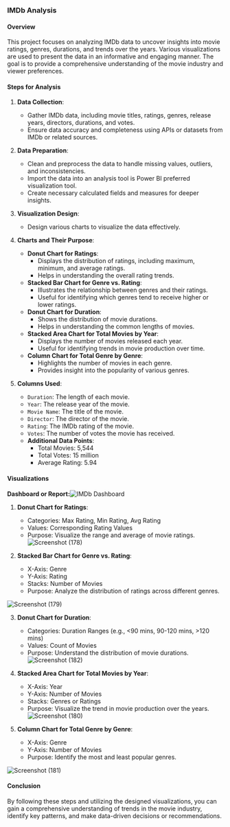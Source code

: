 ### IMDb Analysis

#### Overview
This project focuses on analyzing IMDb data to uncover insights into movie ratings, genres, durations, and trends over the years. Various visualizations are used to present the data in an informative and engaging manner. The goal is to provide a comprehensive understanding of the movie industry and viewer preferences.

#### Steps for Analysis

1. **Data Collection**:
   - Gather IMDb data, including movie titles, ratings, genres, release years, directors, durations, and votes.
   - Ensure data accuracy and completeness using APIs or datasets from IMDb or related sources.

2. **Data Preparation**:
   - Clean and preprocess the data to handle missing values, outliers, and inconsistencies.
   - Import the data into an analysis tool is Power BI  preferred visualization tool.
   - Create necessary calculated fields and measures for deeper insights.

3. **Visualization Design**:
   - Design various charts to visualize the data effectively.

4. **Charts and Their Purpose**:
   - **Donut Chart for Ratings**:
     - Displays the distribution of ratings, including maximum, minimum, and average ratings.
     - Helps in understanding the overall rating trends.
   - **Stacked Bar Chart for Genre vs. Rating**:
     - Illustrates the relationship between genres and their ratings.
     - Useful for identifying which genres tend to receive higher or lower ratings.
   - **Donut Chart for Duration**:
     - Shows the distribution of movie durations.
     - Helps in understanding the common lengths of movies.
   - **Stacked Area Chart for Total Movies by Year**:
     - Displays the number of movies released each year.
     - Useful for identifying trends in movie production over time.
   - **Column Chart for Total Genre by Genre**:
     - Highlights the number of movies in each genre.
     - Provides insight into the popularity of various genres.

5. **Columns Used**:
   - `Duration`: The length of each movie.
   - `Year`: The release year of the movie.
   - `Movie Name`: The title of the movie.
   - `Director`: The director of the movie.
   - `Rating`: The IMDb rating of the movie.
   - `Votes`: The number of votes the movie has received.
   - **Additional Data Points**:
     - Total Movies: 5,544
     - Total Votes: 15 million
     - Average Rating: 5.94

####  Visualizations
**Dashboard or Report:**![IMDb Dashboard](https://github.com/user-attachments/assets/f7acb487-5673-46c1-b631-c02e6c77f44b)

1. **Donut Chart for Ratings**:
   - Categories: Max Rating, Min Rating, Avg Rating
   - Values: Corresponding Rating Values
   - Purpose: Visualize the range and average of movie ratings.
   ![Screenshot (178)](https://github.com/user-attachments/assets/ccfb3d43-f4fc-424b-9aae-822d6c559a93)


2. **Stacked Bar Chart for Genre vs. Rating**:
   - X-Axis: Genre
   - Y-Axis: Rating
   - Stacks: Number of Movies
   - Purpose: Analyze the distribution of ratings across different genres.

![Screenshot (179)](https://github.com/user-attachments/assets/079f9694-746f-404a-84e7-e033bcd51590)

3. **Donut Chart for Duration**:
   - Categories: Duration Ranges (e.g., <90 mins, 90-120 mins, >120 mins)
   - Values: Count of Movies
   - Purpose: Understand the distribution of movie durations.
![Screenshot (182)](https://github.com/user-attachments/assets/f24b8b60-4756-4292-879a-7ca077ca6660)

4. **Stacked Area Chart for Total Movies by Year**:
   - X-Axis: Year
   - Y-Axis: Number of Movies
   - Stacks: Genres or Ratings
   - Purpose: Visualize the trend in movie production over the years.
   ![Screenshot (180)](https://github.com/user-attachments/assets/f774aaec-ad9a-4572-ab45-6a21c73b810d)


5. **Column Chart for Total Genre by Genre**:
   - X-Axis: Genre
   - Y-Axis: Number of Movies
   - Purpose: Identify the most and least popular genres.

![Screenshot (181)](https://github.com/user-attachments/assets/8e89ce99-8861-4dc3-aa8d-c9db5401143d)
#### Conclusion
By following these steps and utilizing the designed visualizations, you can gain a comprehensive understanding of trends in the movie industry, identify key patterns, and make data-driven decisions or recommendations.


